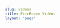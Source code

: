 ```yaml
---
slug: videos
title: EricRosen Videos
layout: "page"
---
```


<div id="youtube-videos">
    <!-- Videos will be loaded here -->
</div>

<script>
document.addEventListener('DOMContentLoaded', function() {
    // No secret keys are available for sites published on Github Pages
    // API key has been scoped to only calls to YouTube Data API v3 from this site
    var apiKey = 'AIzaSyCYd_ovvYuCUH9pa0FFOG8yDumRLY4q4Q8';
    // https://www.youtube.com/@eric-rosen
    var channelId = 'UCXy10-NEFGxQ3b4NVrzHw1Q';
    // Limited to the ten most recent videos
    var url = `https://www.googleapis.com/youtube/v3/search?key=${apiKey}&channelId=${channelId}&part=snippet,id&order=date&maxResults=10`;

    fetch(url)
        .then(response => response.json())
        .then(data => {
            var videos = data.items;
            var output = '';
            videos.forEach(function(video) {
                // Ensure the item is a video
                if(video.id.kind === "youtube#video") {
                    var videoId = video.id.videoId;
                    var videoTitle = video.snippet.title;
                    output += `
                        <div class="video">
                            <h3>${videoTitle}</h3>
                            <iframe width="560" height="315" src="https://www.youtube.com/embed/${videoId}" frameborder="0" allowfullscreen></iframe>
                        </div>
                    `;
                }
            });
            document.getElementById('youtube-videos').innerHTML = output;
        })
        .catch(error => console.error('Error:', error));
});
</script>
